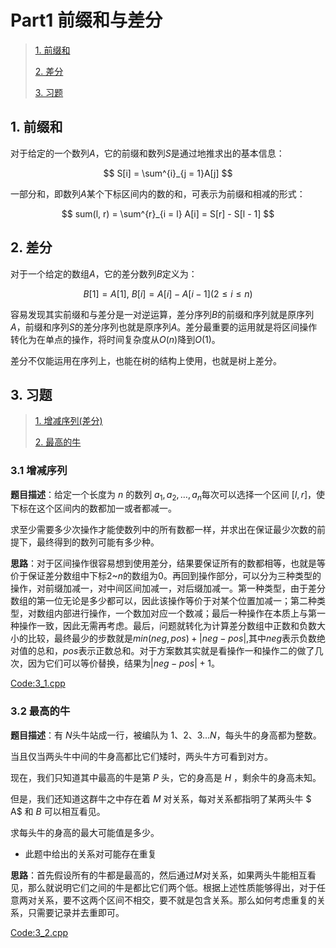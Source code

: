 # Part1 前缀和与差分

>[1. 前缀和](#1)
>
>[2. 差分](#2)
>
>[3. 习题](#3)

<h2 id = "1">
1. 前缀和
</h2>

对于给定的一个数列$A$，它的前缀和数列$S$是通过地推求出的基本信息：

$$
S[i] = \sum^{i}_{j = 1}A[j]
$$

一部分和，即数列$A$某个下标区间内的数的和，可表示为前缀和相减的形式：

$$
sum(l, r) = \sum^{r}_{i = l} A[i] = S[r] - S[l - 1]
$$

<h2 id = "2">
2. 差分
</h2>

对于一个给定的数组$A$，它的差分数列$B$定义为：

$$
B[1] = A[1],\ B[i] = A[i] - A[i- 1](2 \le i \le n)
$$

容易发现其实前缀和与差分是一对逆运算，差分序列$B$的前缀和序列就是原序列$A$，前缀和序列$S$的差分序列也就是原序列$A$。差分最重要的运用就是将区间操作转化为在单点的操作，将时间复杂度从$O(n)$降到$O(1)$。

差分不仅能运用在序列上，也能在树的结构上使用，也就是树上差分。


<h2 id = "3">
3. 习题
</h2>

>[1. 增减序列(差分)](#3.1)
>
>[2. 最高的牛](#3.2)

<h3 id="3.1">
3.1 增减序列
</h3>

**题目描述**：给定一个长度为 $n$ 的数列 $a_1,a_2,…,a_n$每次可以选择一个区间 $[l,r]$，使下标在这个区间内的数都加一或者都减一。

求至少需要多少次操作才能使数列中的所有数都一样，并求出在保证最少次数的前提下，最终得到的数列可能有多少种。

**思路**：对于区间操作很容易想到使用差分，结果要保证所有的数都相等，也就是等价于保证差分数组中下标$2$~$n$的数组为$0$。再回到操作部分，可以分为三种类型的操作，对前缀加减一，对中间区间加减一，对后缀加减一。第一种类型，由于差分数组的第一位无论是多少都可以，因此该操作等价于对某个位置加减一；第二种类型，对数组内部进行操作，一个数加对应一个数减；最后一种操作在本质上与第一种操作一致，因此无需再考虑。最后，问题就转化为计算差分数组中正数和负数大小的比较，最终最少的步数就是$min(neg, pos) + |neg - pos|$,其中$neg$表示负数绝对值的总和，$pos$表示正数总和。对于方案数其实就是看操作一和操作二的做了几次，因为它们可以等价替换，结果为$|neg -pos| + 1$。

[Code:3_1.cpp](https://github.com/TiredAce/MyNotion/blob/master/Data%20Structures%20and%20Algorithms/Algorithm_set/%E5%89%8D%E7%BC%80%E5%92%8C%E4%B8%8E%E5%B7%AE%E5%88%86/3_1.cpp)

<h3 id="3.2">
3.2 最高的牛
</h3>

**题目描述**：有 $N$头牛站成一行，被编队为 $1、2、3…N$，每头牛的身高都为整数。

当且仅当两头牛中间的牛身高都比它们矮时，两头牛方可看到对方。

现在，我们只知道其中最高的牛是第 $P$ 头，它的身高是 $H$ ，剩余牛的身高未知。

但是，我们还知道这群牛之中存在着 $M$ 对关系，每对关系都指明了某两头牛 $ A$ 和 $B$ 可以相互看见。

求每头牛的身高的最大可能值是多少。

- 此题中给出的关系对可能存在重复

**思路**：首先假设所有的牛都是最高的，然后通过$M$对关系，如果两头牛能相互看见，那么就说明它们之间的牛是都比它们两个低。根据上述性质能够得出，对于任意两对关系，要不这两个区间不相交，要不就是包含关系。那么如何考虑重复的关系，只需要记录并去重即可。

[Code:3_2.cpp](https://github.com/TiredAce/MyNotion/blob/master/Data%20Structures%20and%20Algorithms/Algorithm_set/%E5%89%8D%E7%BC%80%E5%92%8C%E4%B8%8E%E5%B7%AE%E5%88%86/3_2.cpp)